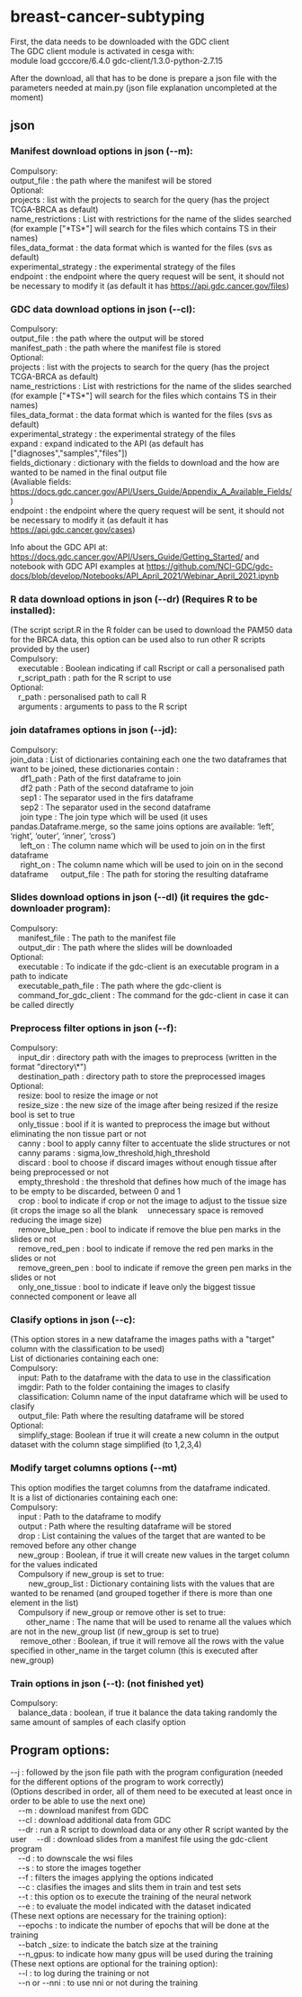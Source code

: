 # breast-cancer-subtyping

First, the data needs to be downloaded with the GDC client  
The GDC client module is activated in cesga with:  
module load gcccore/6.4.0 gdc-client/1.3.0-python-2.7.15  

After the download, all that has to be done is prepare a json file with the parameters needed at main.py
(json file explanation uncompleted at the moment)  
## json

### Manifest download options in json (--m):  
Compulsory:  
output_file : the path where the manifest will be stored  
Optional:  
projects : list with the projects to search for the query (has the project TCGA-BRCA as default)  
name_restrictions : List with restrictions for the name of the slides searched (for example ["\*TS\*"] will search for the files which contains TS in their names)  
files_data_format : the data format which is wanted for the files (svs as default)  
experimental_strategy : the experimental strategy of the files  
endpoint : the endpoint where the query request will be sent, it should not be necessary to modify it (as default it has https://api.gdc.cancer.gov/files)  

### GDC data download options in json (--cl):  
Compulsory:  
output_file : the path where the output will be stored  
manifest_path : the path where the manifest file is stored  
Optional:  
projects : list with the projects to search for the query (has the project TCGA-BRCA as default)  
name_restrictions : List with restrictions for the name of the slides searched (for example ["\*TS\*"] will search for the files which contains TS in their names)  
files_data_format : the data format which is wanted for the files (svs as default)   
experimental_strategy : the experimental strategy of the files  
expand : expand indicated to the API (as default has ["diagnoses","samples","files"])   
fields_dictionary : dictionary with the fields to download and the how are wanted to be named in the final output file  
(Avaliable fields: https://docs.gdc.cancer.gov/API/Users_Guide/Appendix_A_Available_Fields/)  
endpoint : the endpoint where the query request will be sent, it should not be necessary to modify it (as default it has https://api.gdc.cancer.gov/cases)  

Info about the GDC API at: https://docs.gdc.cancer.gov/API/Users_Guide/Getting_Started/ and notebook with GDC API examples at https://github.com/NCI-GDC/gdc-docs/blob/develop/Notebooks/API_April_2021/Webinar_April_2021.ipynb

### R data download options in json (--dr) (Requires R to be installed):
(The script script.R in the R folder can be used to download the PAM50 data for the BRCA data, this option can be used also to run other R scripts provided by the user)  
Compulsory:  
&emsp;executable : Boolean indicating if call Rscript or call a personalised path  
&emsp;r_script_path : path for the R script to use  
Optional:  
&emsp;r_path : personalised path to call R  
&emsp;arguments : arguments to pass to the R script  

### join dataframes options in json (--jd):
Compulsory:  
join_data : List of dictionaries containing each one the two dataframes that want to be joined, these dictionaries contain :  
&emsp; df1_path : Path of the first dataframe to join  
&emsp; df2 path : Path of the second dataframe to join  
&emsp; sep1 : The separator used in the firs dataframe  
&emsp; sep2 : The separator used in the second dataframe  
&emsp; join type : The join type which will be used (it uses pandas.Dataframe.merge, so the same joins options are available: ‘left’, ‘right’, ‘outer’, ‘inner’, ‘cross’)  
&emsp; left_on : The column name which will be used to join on in the first dataframe  
&emsp; right_on : The column name which will be used to join on in the second dataframe 
&emsp; output_file : The path for storing the resulting dataframe

### Slides download options in json (--dl) (it requires the gdc-downloader program): 
Compulsory:  
&emsp;manifest_file : The path to the manifest file  
&emsp;output_dir : The path where the slides will be downloaded  
Optional:  
&emsp;executable : To indicate if the gdc-client is an executable program in a path to indicate  
&emsp;executable_path_file : The path where the gdc-client is  
&emsp;command_for_gdc_client : The command for the gdc-client in case it can be called directly

### Preprocess filter options in json (--f):  
Compulsory:  
&emsp;input_dir : directory path with the images to preprocess (written in the format "directory\\*")  
&emsp;destination_path : directory path to store the preprocessed images  
Optional:  
&emsp;resize: bool to resize the image or not  
&emsp;resize_size : the new size of the image after being resized if the resize bool is set to true  
&emsp;only_tissue : bool if it is wanted to preprocess the image but without eliminating the non tissue part or not  
&emsp;canny : bool to apply canny filter to accentuate the slide structures or not  
&emsp;canny params : sigma,low_threshold,high_threshold  
&emsp;discard : bool to choose if discard images without enough tissue after being preprocessed or not  
&emsp;empty_threshold : the threshold that defines how much of the image has to be empty to be discarded, between 0 and 1  
&emsp;crop : bool to indicate if crop or not the image to adjust to the tissue size (it crops the image so all the blank &emsp;unnecessary space is removed reducing the image size)  
&emsp;remove_blue_pen : bool to indicate if remove the blue pen marks in the slides or not  
&emsp;remove_red_pen : bool to indicate if remove the red pen marks in the slides or not  
&emsp;remove_green_pen : bool to indicate if remove the green pen marks in the slides or not  
&emsp;only_one_tissue : bool to indicate if leave only the biggest tissue connected component or leave all  

### Clasify options in json (--c): 
(This option stores in a new dataframe the images paths with a "target" column with the classification to be used)  
List of dictionaries containing each one:  
Compulsory:  
&emsp;input: Path to the dataframe with the data to use in the classification  
&emsp;imgdir: Path to the folder containing the images to clasify  
&emsp;classification: Column name of the input dataframe which will be used to clasify  
&emsp;output_file: Path where the resulting dataframe will be stored  
Optional:  
&emsp;simplify_stage: Boolean if true it will create a new column in the output dataset with the column stage simplified (to 1,2,3,4)  

### Modify target columns options (--mt)  
This option modifies the target columns from the dataframe indicated.  
It is a list of dictionaries containing each one:  
Compulsory:  
&emsp;input : Path to the dataframe to modify   
&emsp;output : Path where the resulting dataframe will be stored  
&emsp;drop : List containing the values of the target that are wanted to be removed before any other change  
&emsp;new_group : Boolean, if true it will create new values in the target column for the values indicated  
&emsp;Compulsory if new_group is set to true:  
&emsp;&emsp; new_group_list : Dictionary containing lists with the values that are wanted to be renamed (and grouped together if there is more than one element in the list)  
&emsp;Compulsory if new_group or remove other is set to true:  
&emsp;&emsp;other_name : The name that will be used to rename all the values which are not in the new_group list (if new_group is set to true)  
&emsp; remove_other : Boolean, if true it will remove all the rows with the value specified in other_name in the target column (this is executed after new_group)  

### Train options in json (--t): (not finished yet) 
Compulsory:  
&emsp;balance_data : boolean, if true it balance the data taking randomly the same amount of samples of each clasify option

## Program options:  
--j : followed by the json file path with the program configuration (needed for the different options of the program to work correctly)  
(Options described in order, all of them need to be executed at least once in order to be able to use the next one)  
&emsp;--m : download manifest from GDC  
&emsp;--cl : download additional data from GDC  
&emsp;--dr : run a R script to download data or any other R script wanted by the user
&emsp;--dl : download slides from a manifest file using the gdc-client program  
&emsp;--d : to downscale the wsi files  
&emsp;--s : to store the images together  
&emsp;--f : filters the images applying the options indicated  
&emsp;--c : clasifies the images and slits them in train and test sets  
&emsp;--t : this option os to execute the training of the neural network  
&emsp;--e : to evaluate the model indicated with the dataset indicated  
(These next options are necessary for the training option):  
&emsp;--epochs : to indicate the number of epochs that will be done at the training  
&emsp;--batch _size: to indicate the batch size at the training  
&emsp;--n_gpus: to indicate how many gpus will be used during the training  
(These next options are optional for the training option):  
&emsp;--l : to log during the training or not  
&emsp;--n or --nni : to use nni or not during the training

